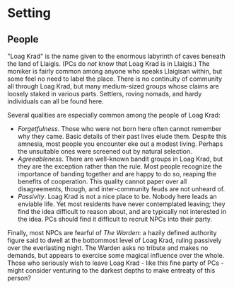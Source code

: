 # Setting

## People

"Loag Krad" is the name given to the enormous labyrinth of caves beneath
the land of Llaigis. (PCs do _not_ know that Loag Krad is in Llaigis.)
The moniker is fairly common among anyone who speaks Llaigisan within,
but some feel no need to label the place. There is no continuity of
community all through Loag Krad, but many medium-sized groups whose
claims are loosely staked in various parts. Settlers, roving nomads, and
hardy individuals can all be found here.

Several qualities are especially common among the people of Loag Krad:

*   _Forgetfulness_. Those who were not born here often cannot remember
    why they came. Basic details of their past lives elude them. Despite
    this amnesia, most people you encounter eke out a modest living.
    Perhaps the unsuitable ones were screened out by natural selection.
*   _Agreeableness_. There are well-known bandit groups in Loag Krad,
    but they are the exception rather than the rule. Most people
    recognize the importance of banding together and are happy to do so,
    reaping the benefits of cooperation. This quality cannot paper over
    all disagreements, though, and inter-community feuds are not unheard
    of.
*   _Passivity_. Loag Krad is not a nice place to be. Nobody here leads
    an enviable life. Yet most residents have never contemplated
    leaving; they find the idea difficult to reason about, and are
    typically not interested in the idea. PCs should find it difficult
    to recruit NPCs into their party.

Finally, most NPCs are fearful of _The Warden_: a hazily defined
authority figure said to dwell at the bottommost level of Loag Krad,
ruling passively over the everlasting night. The Warden asks no tribute
and makes no demands, but appears to exercise some magical influence
over the whole. Those who seriously wish to leave Loag Krad - like this
fine party of PCs - might consider venturing to the darkest depths to
make entreaty of this person?

